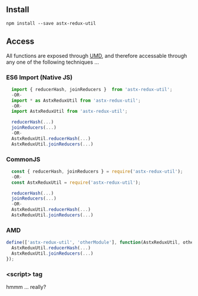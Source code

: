 ## Install

```shell
npm install --save astx-redux-util
```


## Access

All functions are exposed through [UMD](https://github.com/umdjs/umd),
and therefore accessable through any one of the following techniques ...


### ES6 Import (Native JS)

```JavaScript
  import { reducerHash, joinReducers }  from 'astx-redux-util';
  -OR-
  import * as AstxReduxUtil from 'astx-redux-util';
  -OR-
  import AstxReduxUtil from 'astx-redux-util';

  reducerHash(...)
  joinReducers(...)
  -OR-
  AstxReduxUtil.reducerHash(...)
  AstxReduxUtil.joinReducers(...)
```


### CommonJS

```JavaScript
  const { reducerHash, joinReducers } = require('astx-redux-util');
  -OR-
  const AstxReduxUtil = require('astx-redux-util');

  reducerHash(...)
  joinReducers(...)
  -OR-
  AstxReduxUtil.reducerHash(...)
  AstxReduxUtil.joinReducers(...)
```


### AMD

```JavaScript
define(['astx-redux-util', 'otherModule'], function(AstxReduxUtil, otherModule) {
  AstxReduxUtil.reducerHash(...)
  AstxReduxUtil.joinReducers(...)
});
```


### &lt;script&gt; tag

hmmm ... really?
